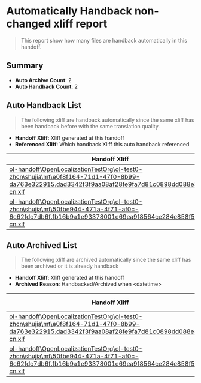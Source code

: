 # Automatically Handback non-changed xliff report
> This report show how many files are handback automatically in this handoff.

## Summary
* **Auto Archive Count**: 2
* **Auto Handback Count**: 2

## Auto Handback List
> The following xliff are handback automatically since the same xliff has been handback before with the same translation quality.

* **Handoff Xliff**: Xliff generated at this handoff
* **Referenced Xliff**: Which handback Xliff this auto handback referenced

| Handoff Xliff | Referenced Xliff | 
| --- | --- | 
| [ol-handoff\OpenLocalizationTestOrg\ol-test0-zhcn\shujia\mt\e0f8f164-71d1-47f0-8b99-da763e322915.dad3342f3f9aa08af28fe9fa7d81c0898dd088e3.zh-cn.xlf](https://github.com/OpenLocalizationTestOrg/ol-test0-handoff/blob/d657de1c1ae2925c8f9e1acd057cc5d45ef3d2dd/ol-handoff/OpenLocalizationTestOrg/ol-test0-zhcn/shujia/mt/e0f8f164-71d1-47f0-8b99-da763e322915.dad3342f3f9aa08af28fe9fa7d81c0898dd088e3.zh-cn.xlf) | [ol-handback\OpenLocalizationTestOrg\ol-test0-zhcn\shujia\ht\e0f8f164-71d1-47f0-8b99-da763e322915.dad3342f3f9aa08af28fe9fa7d81c0898dd088e3.zh-cn.xlf](https://github.com/OpenLocalizationTestOrg/ol-test0-handback/blob/0f3210eacbf8c2731abd2935ce32a9e1cca8f97c/ol-handback/OpenLocalizationTestOrg/ol-test0-zhcn/shujia/ht/e0f8f164-71d1-47f0-8b99-da763e322915.dad3342f3f9aa08af28fe9fa7d81c0898dd088e3.zh-cn.xlf) | 
| [ol-handoff\OpenLocalizationTestOrg\ol-test0-zhcn\shujia\mt\50fbe944-471a-4f71-af0c-6c62fdc7db6f.fb16b9a1e93378001e69ea9f8564ce284e858f50.zh-cn.xlf](https://github.com/OpenLocalizationTestOrg/ol-test0-handoff/blob/d657de1c1ae2925c8f9e1acd057cc5d45ef3d2dd/ol-handoff/OpenLocalizationTestOrg/ol-test0-zhcn/shujia/mt/50fbe944-471a-4f71-af0c-6c62fdc7db6f.fb16b9a1e93378001e69ea9f8564ce284e858f50.zh-cn.xlf) | [ol-handback\OpenLocalizationTestOrg\ol-test0-zhcn\shujia\ht\50fbe944-471a-4f71-af0c-6c62fdc7db6f.fb16b9a1e93378001e69ea9f8564ce284e858f50.zh-cn.xlf](https://github.com/OpenLocalizationTestOrg/ol-test0-handback/blob/0f3210eacbf8c2731abd2935ce32a9e1cca8f97c/ol-handback/OpenLocalizationTestOrg/ol-test0-zhcn/shujia/ht/50fbe944-471a-4f71-af0c-6c62fdc7db6f.fb16b9a1e93378001e69ea9f8564ce284e858f50.zh-cn.xlf) | 

## Auto Archived List
> The following xliff are archived automatically since the same xliff has been archived or it is already handback

* **Handoff Xliff**: Xliff generated at this handoff
* **Archived Reason**: Handbacked/Archived when &lt;datetime&gt;

| Handoff Xliff | Archived Reason | 
| --- | --- | 
| [ol-handoff\OpenLocalizationTestOrg\ol-test0-zhcn\shujia\mt\e0f8f164-71d1-47f0-8b99-da763e322915.dad3342f3f9aa08af28fe9fa7d81c0898dd088e3.zh-cn.xlf](https://github.com/OpenLocalizationTestOrg/ol-test0-handoff/blob/d657de1c1ae2925c8f9e1acd057cc5d45ef3d2dd/ol-handoff/OpenLocalizationTestOrg/ol-test0-zhcn/shujia/mt/e0f8f164-71d1-47f0-8b99-da763e322915.dad3342f3f9aa08af28fe9fa7d81c0898dd088e3.zh-cn.xlf) | Handbacked | 
| [ol-handoff\OpenLocalizationTestOrg\ol-test0-zhcn\shujia\mt\50fbe944-471a-4f71-af0c-6c62fdc7db6f.fb16b9a1e93378001e69ea9f8564ce284e858f50.zh-cn.xlf](https://github.com/OpenLocalizationTestOrg/ol-test0-handoff/blob/d657de1c1ae2925c8f9e1acd057cc5d45ef3d2dd/ol-handoff/OpenLocalizationTestOrg/ol-test0-zhcn/shujia/mt/50fbe944-471a-4f71-af0c-6c62fdc7db6f.fb16b9a1e93378001e69ea9f8564ce284e858f50.zh-cn.xlf) | Archived when 17/02/04 03:55 | 

